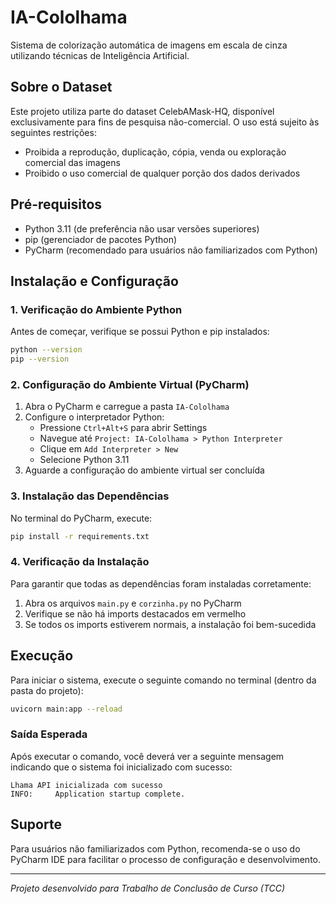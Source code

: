 
# IA-Cololhama

Sistema de colorização automática de imagens em escala de cinza utilizando técnicas de Inteligência Artificial.

## Sobre o Dataset

Este projeto utiliza parte do dataset CelebAMask-HQ, disponível exclusivamente para fins de pesquisa não-comercial. O uso está sujeito às seguintes restrições:
- Proibida a reprodução, duplicação, cópia, venda ou exploração comercial das imagens
- Proibido o uso comercial de qualquer porção dos dados derivados

## Pré-requisitos

- Python 3.11 (de preferência não usar versões superiores)
- pip (gerenciador de pacotes Python)
- PyCharm (recomendado para usuários não familiarizados com Python)

## Instalação e Configuração

### 1. Verificação do Ambiente Python

Antes de começar, verifique se possui Python e pip instalados:

```bash
python --version
pip --version
```

### 2. Configuração do Ambiente Virtual (PyCharm)

1. Abra o PyCharm e carregue a pasta `IA-Cololhama`
2. Configure o interpretador Python:
   - Pressione `Ctrl+Alt+S` para abrir Settings
   - Navegue até `Project: IA-Cololhama > Python Interpreter`
   - Clique em `Add Interpreter > New`
   - Selecione Python 3.11
3. Aguarde a configuração do ambiente virtual ser concluída

### 3. Instalação das Dependências

No terminal do PyCharm, execute:

```bash
pip install -r requirements.txt
```

### 4. Verificação da Instalação

Para garantir que todas as dependências foram instaladas corretamente:
1. Abra os arquivos `main.py` e `corzinha.py` no PyCharm
2. Verifique se não há imports destacados em vermelho
3. Se todos os imports estiverem normais, a instalação foi bem-sucedida

## Execução

Para iniciar o sistema, execute o seguinte comando no terminal (dentro da pasta do projeto):

```bash
uvicorn main:app --reload
```

### Saída Esperada

Após executar o comando, você deverá ver a seguinte mensagem indicando que o sistema foi inicializado com sucesso:

```
Lhama API inicializada com sucesso
INFO:     Application startup complete.
```

## Suporte

Para usuários não familiarizados com Python, recomenda-se o uso do PyCharm IDE para facilitar o processo de configuração e desenvolvimento.

---

*Projeto desenvolvido para Trabalho de Conclusão de Curso (TCC)*